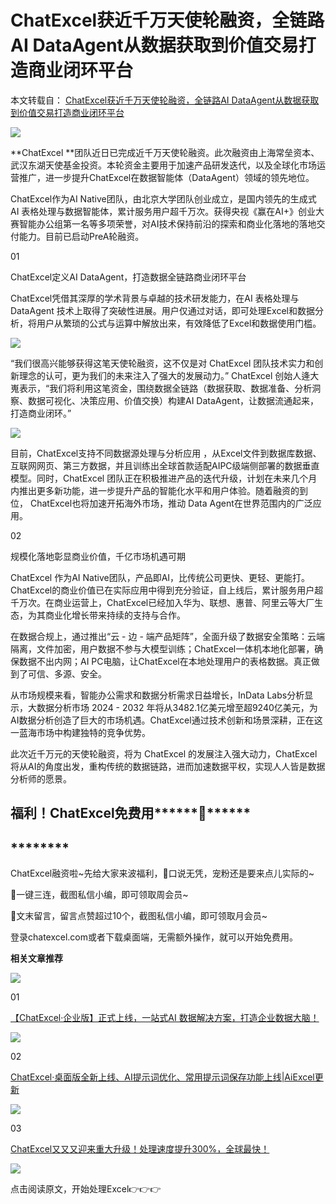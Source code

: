 # ChatExcel获近千万天使轮融资，全链路AI DataAgent从数据获取到价值交易打造商业闭环平台

本文转载自： [ChatExcel获近千万天使轮融资，全链路AI DataAgent从数据获取到价值交易打造商业闭环平台](https://mp.weixin.qq.com/s/1SX6jKO-nfzJKiFxsgIJxQ)

![](https://pic.code-nav.cn/post_picture/1610518142000300034/fwwJ5QK6mmE3cTp8.webp)

**ChatExcel **团队近日已完成近千万天使轮融资。此次融资由上海常垒资本、武汉东湖天使基金投资。本轮资金主要用于加速产品研发迭代，以及全球化市场运营推广，进一步提升ChatExcel在数据智能体（DataAgent）领域的领先地位。

ChatExcel作为AI Native团队，由北京大学团队创业成立，是国内领先的生成式AI 表格处理与数据智能体，累计服务用户超千万次。获得央视《赢在AI+》创业大赛智能办公组第一名等多项荣誉，对AI技术保持前沿的探索和商业化落地的落地交付能力。目前已启动PreA轮融资。

01

ChatExcel定义AI DataAgent，打造数据全链路商业闭环平台

ChatExcel凭借其深厚的学术背景与卓越的技术研发能力，在AI 表格处理与DataAgent 技术上取得了突破性进展。用户仅通过对话，即可处理Excel和数据分析，将用户从繁琐的公式与运算中解放出来，有效降低了Excel和数据使用门槛。

![](https://pic.code-nav.cn/post_picture/1610518142000300034/7vRSL9YwKeLq9tPD.webp)

“我们很高兴能够获得这笔天使轮融资，这不仅是对 ChatExcel 团队技术实力和创新理念的认可，更为我们的未来注入了强大的发展动力。” ChatExcel 创始人逄大嵬表示，“我们将利用这笔资金，围绕数据全链路（数据获取、数据准备、分析洞察、数据可视化、决策应用、价值交换）构建AI DataAgent，让数据流通起来，打造商业闭环。”

![](https://pic.code-nav.cn/post_picture/1610518142000300034/EoTeHsrRX71CvZsd.webp)

目前，ChatExcel支持不同数据源处理与分析应用 ，从Excel文件到数据库数据、互联网网页、第三方数据，并且训练出全球首款适配AIPC级端侧部署的数据垂直模型。同时，ChatExcel 团队正在积极推进产品的迭代升级，计划在未来几个月内推出更多新功能，进一步提升产品的智能化水平和用户体验。随着融资的到位， ChatExcel也将加速开拓海外市场，推动 Data Agent在世界范围内的广泛应用。

02

规模化落地彰显商业价值，千亿市场机遇可期

ChatExcel 作为AI Native团队，产品即AI，比传统公司更快、更轻、更能打。ChatExcel的商业价值已在实际应用中得到充分验证，自上线后，累计服务用户超千万次。在商业运营上，ChatExcel已经加入华为、联想、惠普、阿里云等大厂生态，为其商业化增长带来持续的支持与合作。

在数据合规上，通过推出“云 - 边 - 端产品矩阵”，全面升级了数据安全策略：云端隔离，文件加密，用户数据不参与大模型训练；ChatExcel一体机本地化部署，确保数据不出内网；AI PC电脑，让ChatExcel在本地处理用户的表格数据。真正做到了可信、多源、安全。

从市场规模来看，智能办公需求和数据分析需求日益增长，InData Labs分析显示，大数据分析市场 2024 - 2032 年将从3482.1亿美元增至超9240亿美元，为AI数据分析创造了巨大的市场机遇。ChatExcel通过技术创新和场景深耕，正在这一蓝海市场中构建独特的竞争优势。

此次近千万元的天使轮融资，将为 ChatExcel 的发展注入强大动力，ChatExcel将从AI的角度出发，重构传统的数据链路，进而加速数据平权，实现人人皆是数据分析师的愿景。

## ****福利！ChatExcel免费用**********🎁******

## ********

ChatExcel融资啦~先给大家来波福利，🎁口说无凭，宠粉还是要来点儿实际的~

🌟一键三连，截图私信小编，即可领取周会员~

🌟文末留言，留言点赞超过10个，截图私信小编，即可领取月会员~

登录chatexcel.com或者下载桌面端，无需额外操作，就可以开始免费用。

**相关文章推荐**

![](https://pic.code-nav.cn/post_picture/1610518142000300034/PdCuSx5Zi76bDXAc.png)

01

[【ChatExcel·企业版】正式上线，一站式AI 数据解决方案，打造企业数据大脑！](https://mp.weixin.qq.com/s?__biz=MzkzNDYwNDM3Mg==&mid=2247488351&idx=1&sn=d4b71436d60290875879911a8c36549a&scene=21#wechat_redirect)

![](https://pic.code-nav.cn/post_picture/1610518142000300034/3iUTxaEpC3HZtzUv.png)

02

[ChatExcel·桌面版全新上线、AI提示词优化、常用提示词保存功能上线|AiExcel更新](https://mp.weixin.qq.com/s?__biz=MzkzNDYwNDM3Mg==&mid=2247488329&idx=1&sn=82797957abd6ceae1df9798f1c8fcbf0&scene=21#wechat_redirect)

![](https://pic.code-nav.cn/post_picture/1610518142000300034/zYJ8RwUHfbXyQ51d.png)

03

[ChatExcel又又又迎来重大升级！处理速度提升300%，全球最快！](https://mp.weixin.qq.com/s?__biz=MzkzNDYwNDM3Mg==&mid=2247488254&idx=1&sn=04fb46bee37837fb5887a09e6e933bac&scene=21#wechat_redirect)

![](https://pic.code-nav.cn/post_picture/1610518142000300034/StiCcBbFFnjz3gUO.webp)

点击阅读原文，开始处理Excel👉👉👉
